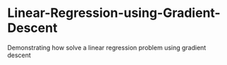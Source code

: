 # Linear-Regression-using-Gradient-Descent
Demonstrating how solve a linear regression problem using gradient descent

